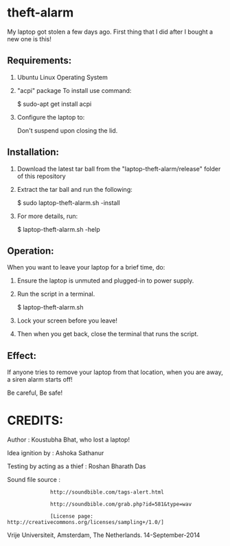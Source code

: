 theft-alarm
===========

My laptop got stolen a few days ago. First thing that I did after I bought a new one is this!


Requirements:
------------

1. Ubuntu Linux Operating System
2. "acpi" package 
	To install use command: 

	$ sudo-apt get install acpi
	
3. Configure the laptop to: 
	
	Don't suspend upon closing the lid.

Installation:
-------------
1. Download the latest tar ball from the "laptop-theft-alarm/release" folder of this repository

2. Extract the tar ball and run the following:
   
	$ sudo laptop-theft-alarm.sh -install 

3. For more details, run:
   
	$ laptop-theft-alarm.sh -help

Operation:
----------

When you want to leave your laptop for a brief time, do:

1. Ensure the laptop is unmuted and plugged-in to power supply.

2. Run the script in a terminal.

	$ laptop-theft-alarm.sh 

3. Lock your screen before you leave!

4. Then when you get back, close the terminal that runs the script.

Effect:
-------

If anyone tries to remove your laptop from that location, when you are away,
a siren alarm starts off! 

Be careful, Be safe!

CREDITS:
========

Author				: Koustubha Bhat, who lost a laptop!

Idea ignition by		: Ashoka Sathanur

Testing by acting as a thief	: Roshan Bharath Das

Sound file source		: 

				  http://soundbible.com/tags-alert.html

				  http://soundbible.com/grab.php?id=581&type=wav
				  
				  [License page: http://creativecommons.org/licenses/sampling+/1.0/]


Vrije Universiteit, Amsterdam, The Netherlands.
14-September-2014


